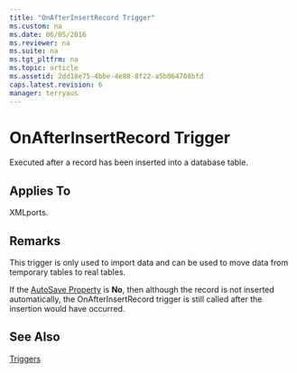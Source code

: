 ```yaml
---
title: "OnAfterInsertRecord Trigger"
ms.custom: na
ms.date: 06/05/2016
ms.reviewer: na
ms.suite: na
ms.tgt_pltfrm: na
ms.topic: article
ms.assetid: 2dd18e75-4bbe-4e88-8f22-a5b064708bfd
caps.latest.revision: 6
manager: terryaus
---
```

# OnAfterInsertRecord Trigger
Executed after a record has been inserted into a database table.  
  
## Applies To  
 XMLports.  
  
## Remarks  
 This trigger is only used to import data and can be used to move data from temporary tables to real tables.  
  
 If the [AutoSave Property](../dynamics-nav/AutoSave-Property.md) is **No**, then although the record is not inserted automatically, the OnAfterInsertRecord trigger is still called after the insertion would have occurred.  
  
## See Also  
 [Triggers](../dynamics-nav/Triggers.md)